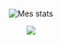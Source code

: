 <p align="center"> <img align="center" src="https://github-readme-stats.vercel.app/api?username=HyZxx&show_icons=true&include_all_commits=true&show_icons=true&title_color=fff&icon_color=79ff97&text_color=9f9f9f&bg_color=151515" alt="Mes stats" /> </p>

<p align="center"> <img align="center" src="https://github-readme-stats.vercel.app/api/top-langs/?username=HyZxx&layout=compact&show_icons=true&title_color=fff&icon_color=79ff97&text_color=9f9f9f&bg_color=151515" /></p>
